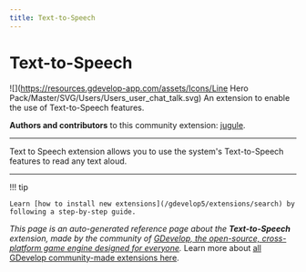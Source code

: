 ```yaml
---
title: Text-to-Speech
---
```

# Text-to-Speech

![](https://resources.gdevelop-app.com/assets/Icons/Line Hero Pack/Master/SVG/Users/Users_user_chat_talk.svg)
An extension to enable the use of Text-to-Speech features.

**Authors and contributors** to this community extension: [jugule](https://gd.games/jugule).

---

Text to Speech extension allows you to use the system's Text-to-Speech features to read any text aloud.

---

!!! tip

    Learn [how to install new extensions](/gdevelop5/extensions/search) by following a step-by-step guide.

*This page is an auto-generated reference page about the **Text-to-Speech** extension, made by the community of [GDevelop, the open-source, cross-platform game engine designed for everyone](https://gdevelop.io/).* Learn more about [all GDevelop community-made extensions here](/gdevelop5/extensions).